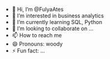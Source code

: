 - 👋 Hi, I’m @FulyaAtes
- 👀 I’m interested in business analytics
- 🌱 I’m currently learning SQL, Python
- 💞️ I’m looking to collaborate on ...
- 📫 How to reach me 
- 😄 Pronouns: woody
- ⚡ Fun fact: ...

<!---
FulyaAtes/FulyaAtes is a ✨ special ✨ repository because its `README.md` (this file) appears on your GitHub profile.
You can click the Preview link to take a look at your changes.
--->
